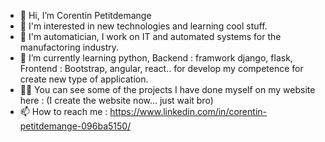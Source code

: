 - 👋 Hi, I’m Corentin Petitdemange
- 👀 I'm interested in new technologies and learning cool stuff.
- 👷 I'm automatician, I work on IT and automated systems for the manufactoring industry.
- 🌱 I’m currently learning python, Backend  : framwork django, flask, Frontend : Bootstrap, angular, react..  for develop my competence for create new type of application.  
- 👨‍💻 You can see some of the projects I have done myself on my website here : (I create the website now... just wait bro)
- 📫 How to reach me : https://www.linkedin.com/in/corentin-petitdemange-096ba5150/
